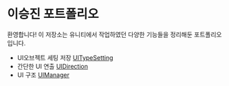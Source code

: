 # 이승진 포트폴리오

환영합니다! 이 저장소는 유니티에서 작업하였던 다양한 기능들을 정리해둔 포트폴리오입니다.

- UI오브젝트 세팅 저장 [UITypeSetting](docs/UITypeSetting.md)
- 간단한 UI 연출 [UIDirection](docs/UIDirection.md)
- UI 구조 [UIManager](docs/UIManager.md)